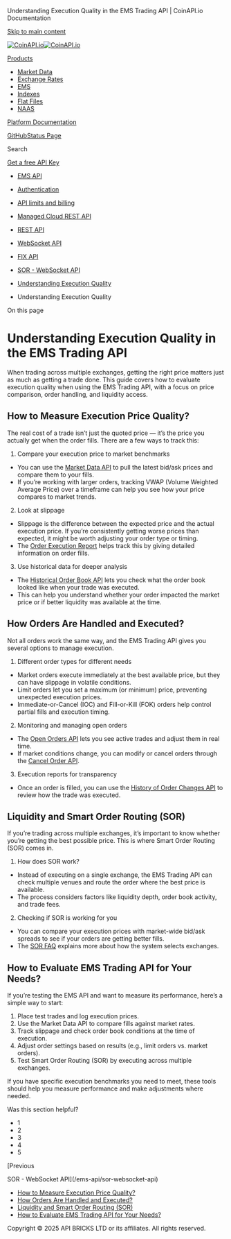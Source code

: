 Understanding Execution Quality in the EMS Trading API | CoinAPI.io Documentation




[Skip to main content](#__docusaurus_skipToContent_fallback)

[![CoinAPI.io](/img/logo.svg)![CoinAPI.io](/img/logo.svg)](https://www.coinapi.io)

[Products](/ems-api/understanding-execution-quality)

* [Market Data](/market-data/)
* [Exchange Rates](/exchange-rates-api/)
* [EMS](/ems-api/)
* [Indexes](/indexes-api/)
* [Flat Files](/flat-files-api/)
* [NAAS](/naas-api/)

[Platform Documentation](/general/authentication)

[GitHub](https://github.com/api-bricks/api-bricks-sdk)[Status Page](https://status.coinapi.io)

Search

[Get a free API Key](https://console.coinapi.io/?link=/apikeys/create)

* [EMS API](/ems-api/)
* [Authentication](/ems-api/authentication)
* [API limits and billing](/ems-api/api-limits-and-billing-metrics)
* [Managed Cloud REST API](/ems-api/rest-api/rest-api)
* [REST API](/ems-api/managed-cloud-rest-api/managed-cloud-rest-api)
* [WebSocket API](/ems-api/websocket/)
* [FIX API](/ems-api/fix/)
* [SOR - WebSocket API](/ems-api/sor-websocket-api)
* [Understanding Execution Quality](/ems-api/understanding-execution-quality)

* Understanding Execution Quality

On this page

Understanding Execution Quality in the EMS Trading API
======================================================

When trading across multiple exchanges, getting the right price matters just as much as getting a trade done. This guide covers how to evaluate execution quality when using the EMS Trading API, with a focus on price comparison, order handling, and liquidity access.

How to Measure Execution Price Quality?[​](/ems-api/understanding-execution-quality#how-to-measure-execution-price-quality "Direct link to How to Measure Execution Price Quality?")
------------------------------------------------------------------------------------------------------------------------------------------------------------------------------------

The real cost of a trade isn’t just the quoted price — it’s the price you actually get when the order fills. There are a few ways to track this:

1. Compare your execution price to market benchmarks

* You can use the [Market Data API](/market-data/rest-api/quotes/current-quotes-for-a-specific-symbol) to pull the latest bid/ask prices and compare them to your fills.
* If you’re working with larger orders, tracking VWAP (Volume Weighted Average Price) over a timeframe can help you see how your price compares to market trends.

2. Look at slippage

* Slippage is the difference between the expected price and the actual execution price. If you’re consistently getting worse prices than expected, it might be worth adjusting your order type or timing.
* The [Order Execution Report](/ems-api/rest-api/get-order-execution-report) helps track this by giving detailed information on order fills.

3. Use historical data for deeper analysis

* The [Historical Order Book API](/market-data/rest-api/order-book/historical-data) lets you check what the order book looked like when your trade was executed.
* This can help you understand whether your order impacted the market price or if better liquidity was available at the time.

How Orders Are Handled and Executed?[​](/ems-api/understanding-execution-quality#how-orders-are-handled-and-executed "Direct link to How Orders Are Handled and Executed?")
---------------------------------------------------------------------------------------------------------------------------------------------------------------------------

Not all orders work the same way, and the EMS Trading API gives you several options to manage execution.

1. Different order types for different needs

* Market orders execute immediately at the best available price, but they can have slippage in volatile conditions.
* Limit orders let you set a maximum (or minimum) price, preventing unexpected execution prices.
* Immediate-or-Cancel (IOC) and Fill-or-Kill (FOK) orders help control partial fills and execution timing.

2. Monitoring and managing open orders

* The [Open Orders API](/ems-api/rest-api/get-open-orders) lets you see active trades and adjust them in real time.
* If market conditions change, you can modify or cancel orders through the [Cancel Order API](/ems-api/rest-api/cancel-order-request).

3. Execution reports for transparency

* Once an order is filled, you can use the [History of Order Changes API](/ems-api/rest-api/history-of-order-changes) to review how the trade was executed.

Liquidity and Smart Order Routing (SOR)[​](/ems-api/understanding-execution-quality#liquidity-and-smart-order-routing-sor "Direct link to Liquidity and Smart Order Routing (SOR)")
-----------------------------------------------------------------------------------------------------------------------------------------------------------------------------------

If you’re trading across multiple exchanges, it’s important to know whether you’re getting the best possible price. This is where Smart Order Routing (SOR) comes in.

1. How does SOR work?

* Instead of executing on a single exchange, the EMS Trading API can check multiple venues and route the order where the best price is available.
* The process considers factors like liquidity depth, order book activity, and trade fees.

2. Checking if SOR is working for you

* You can compare your execution prices with market-wide bid/ask spreads to see if your orders are getting better fills.
* The [SOR FAQ](/general/faq/general/How-does-SOR-determine-the-best-exchange-for-order-execution) explains more about how the system selects exchanges.

How to Evaluate EMS Trading API for Your Needs?[​](/ems-api/understanding-execution-quality#how-to-evaluate-ems-trading-api-for-your-needs "Direct link to How to Evaluate EMS Trading API for Your Needs?")
------------------------------------------------------------------------------------------------------------------------------------------------------------------------------------------------------------

If you’re testing the EMS API and want to measure its performance, here’s a simple way to start:

1. Place test trades and log execution prices.
2. Use the Market Data API to compare fills against market rates.
3. Track slippage and check order book conditions at the time of execution.
4. Adjust order settings based on results (e.g., limit orders vs. market orders).
5. Test Smart Order Routing (SOR) by executing across multiple exchanges.

If you have specific execution benchmarks you need to meet, these tools should help you measure performance and make adjustments where needed.

Was this section helpful?

* 1
* 2
* 3
* 4
* 5

[Previous

SOR - WebSocket API](/ems-api/sor-websocket-api)

* [How to Measure Execution Price Quality?](/ems-api/understanding-execution-quality#how-to-measure-execution-price-quality)
* [How Orders Are Handled and Executed?](/ems-api/understanding-execution-quality#how-orders-are-handled-and-executed)
* [Liquidity and Smart Order Routing (SOR)](/ems-api/understanding-execution-quality#liquidity-and-smart-order-routing-sor)
* [How to Evaluate EMS Trading API for Your Needs?](/ems-api/understanding-execution-quality#how-to-evaluate-ems-trading-api-for-your-needs)

Copyright © 2025 API BRICKS LTD or its affiliates. All rights reserved.